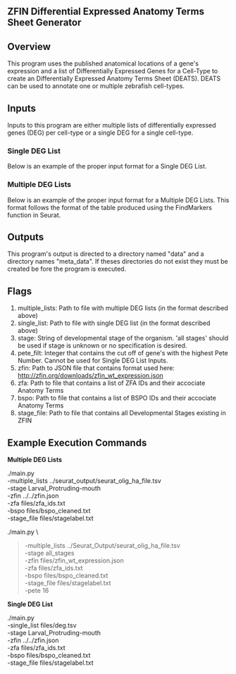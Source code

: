 ## ZFIN Differential Expressed Anatomy Terms Sheet Generator

## Overview
This program uses the published anatomical locations of a gene's expression and a list of Differentially Expressed Genes for a Cell-Type to create an Differentially Expressed Anatomy Terms Sheet (DEATS). DEATS can be used to annotate one or multiple zebrafish cell-types.

## Inputs
Inputs to this program are either multiple lists of differentially expressed genes (DEG) per cell-type or a single DEG for a single cell-type.

### Single DEG List
Below is an example of the proper input format for a Single DEG List.

### Multiple DEG Lists
Below is an example of the proper input format for a Multiple DEG Lists. This format follows the format of the table produced using the FindMarkers function in Seurat.

## Outputs
This program's output is directed to a directory named "data" and a directory names "meta_data". If theses directories do not exist they must be created be fore the program is executed.

## Flags
1. multiple_lists: Path to file with multiple DEG lists (in the format described above)
2. single_list: Path to file with single DEG list (in the format described above)
3. stage: String of developmental stage of the organism. 'all stages' should be used if stage is unknown or no specification is desired.
4. pete_filt: Integer that contains the cut off of gene's with the highest Pete Number. Cannot be used for Single DEG List Inputs.
5. zfin: Path to JSON file that contains format used here: http://zfin.org/downloads/zfin_wt_expression.json
6. zfa: Path to file that contains a list of ZFA IDs and their accociate Anatomy Terms
7. bspo: Path to file that contains a list of BSPO IDs and their accociate Anatomy Terms
8. stage_file: Path to file that contains all Developmental Stages existing in ZFIN

## Example Execution Commands
**Multiple DEG Lists**

./main.py \
-multiple_lists ../seurat_output/seurat_olig_ha_file.tsv \
-stage Larval_Protruding-mouth \
-zfin ../../zfin.json \
-zfa files/zfa_ids.txt \
-bspo files/bspo_cleaned.txt \
-stage_file files/stagelabel.txt

./main.py \
> -multiple_lists ../Seurat_Output/seurat_olig_ha_file.tsv \
> -stage all_stages \
> -zfin files/zfin_wt_expression.json \
> -zfa files/zfa_ids.txt \
> -bspo files/bspo_cleaned.txt \
> -stage_file files/stagelabel.txt \
> -pete 16
>
**Single DEG List**

./main.py \
-single_list files/deg.tsv \
-stage Larval_Protruding-mouth \
-zfin ../../zfin.json \
-zfa files/zfa_ids.txt \
-bspo files/bspo_cleaned.txt \
-stage_file files/stagelabel.txt

